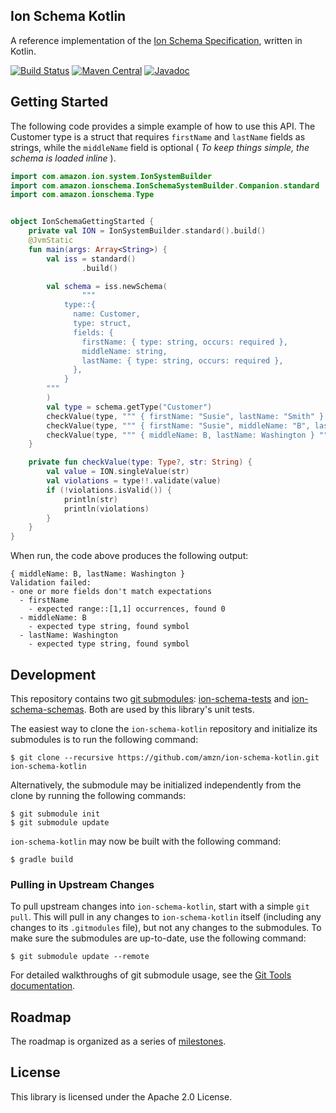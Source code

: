 ## Ion Schema Kotlin

A reference implementation of the [Ion Schema Specification](https://amzn.github.io/ion-schema/docs/spec.html),
written in Kotlin.

[![Build Status](https://travis-ci.org/amzn/ion-schema-kotlin.svg)](https://travis-ci.org/amzn/ion-schema-kotlin)
[![Maven Central](https://maven-badges.herokuapp.com/maven-central/com.amazon.ion/ion-schema-kotlin/badge.svg)](https://maven-badges.herokuapp.com/maven-central/com.amazon.ion/ion-schema-kotlin)
[![Javadoc](https://javadoc-badge.appspot.com/com.amazon.ion/ion-schema-kotlin.svg?label=javadoc)](http://www.javadoc.io/doc/com.amazon.ion/ion-schema-kotlin)

## Getting Started

The following code provides a simple example of how to use this
API. The Customer type is a struct that requires
`firstName` and `lastName` fields as strings, while the
`middleName` field is optional ( *To keep things simple, the schema is loaded
inline* ).


```kotlin
import com.amazon.ion.system.IonSystemBuilder
import com.amazon.ionschema.IonSchemaSystemBuilder.Companion.standard
import com.amazon.ionschema.Type


object IonSchemaGettingStarted {
    private val ION = IonSystemBuilder.standard().build()
    @JvmStatic
    fun main(args: Array<String>) {
        val iss = standard()
                .build()

        val schema = iss.newSchema(
                """
            type::{
              name: Customer,
              type: struct,
              fields: {
                firstName: { type: string, occurs: required },
                middleName: string,
                lastName: { type: string, occurs: required },
              },
            }
        """
        )
        val type = schema.getType("Customer")
        checkValue(type, """ { firstName: "Susie", lastName: "Smith" } """)
        checkValue(type, """ { firstName: "Susie", middleName: "B", lastName: "Smith" } """)
        checkValue(type, """ { middleName: B, lastName: Washington } """)
    }

    private fun checkValue(type: Type?, str: String) {
        val value = ION.singleValue(str)
        val violations = type!!.validate(value)
        if (!violations.isValid()) {
            println(str)
            println(violations)
        }
    }
}
```

When run, the code above produces the following output:
```
{ middleName: B, lastName: Washington }
Validation failed:
- one or more fields don't match expectations
  - firstName
    - expected range::[1,1] occurrences, found 0
  - middleName: B
    - expected type string, found symbol
  - lastName: Washington
    - expected type string, found symbol
```

## Development
This repository contains two [git submodules](https://git-scm.com/docs/git-submodule):
[ion-schema-tests](https://github.com/amzn/ion-schema-tests)
and [ion-schema-schemas](https://github.com/amzn/ion-schema-schemas).
Both are used by this library's unit tests.

The easiest way to clone the `ion-schema-kotlin` repository and initialize its submodules
is to run the following command:

```
$ git clone --recursive https://github.com/amzn/ion-schema-kotlin.git ion-schema-kotlin
```

Alternatively, the submodule may be initialized independently from the clone
by running the following commands:

```
$ git submodule init
$ git submodule update
```

`ion-schema-kotlin` may now be built with the following command:

```
$ gradle build
```

### Pulling in Upstream Changes
To pull upstream changes into `ion-schema-kotlin`, start with a simple `git pull`.
This will pull in any changes to `ion-schema-kotlin` itself (including any changes
to its `.gitmodules` file), but not any changes to the submodules.
To make sure the submodules are up-to-date, use the following
command:

```
$ git submodule update --remote
```

For detailed walkthroughs of git submodule usage, see the
[Git Tools documentation](https://git-scm.com/book/en/v2/Git-Tools-Submodules).


## Roadmap

The roadmap is organized as a series of [milestones](https://github.com/amzn/ion-schema-kotlin/milestones?direction=asc&sort=due_date&state=open).

## License

This library is licensed under the Apache 2.0 License. 

